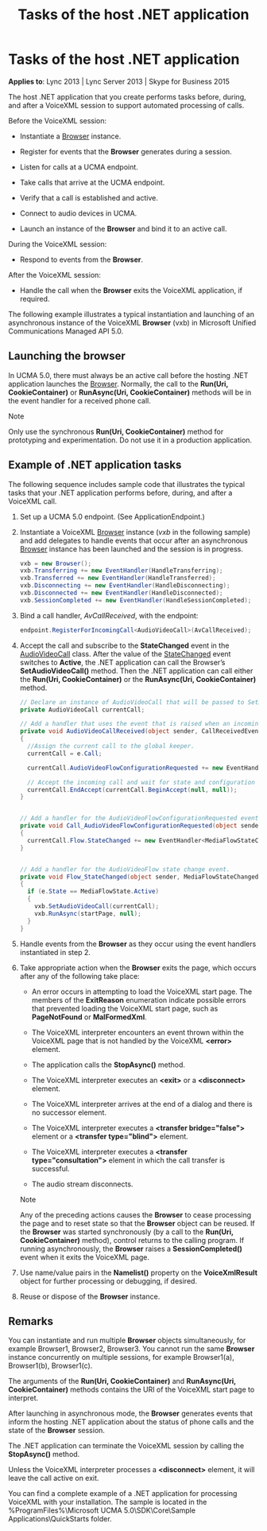 ﻿---
title: Tasks of the host .NET application
TOCTitle: Tasks of the host .NET application
ms:assetid: 0dee2b50-283a-45de-ac00-bd2aca78c8a6
ms:mtpsurl: https://msdn.microsoft.com/en-us/library/Dn466127(v=office.16)
ms:contentKeyID: 65240068
ms.date: 07/27/2015
mtps_version: v=office.16
dev_langs:
- csharp
---

# Tasks of the host .NET application

**Applies to**: Lync 2013 | Lync Server 2013 | Skype for Business 2015



The host .NET application that you create performs tasks before, during, and after a VoiceXML session to support automated processing of calls.

Before the VoiceXML session:

  - Instantiate a [Browser](https://msdn.microsoft.com/en-us/library/gg452712\(v=office.16\)) instance.

  - Register for events that the **Browser** generates during a session.

  - Listen for calls at a UCMA endpoint.

  - Take calls that arrive at the UCMA endpoint.

  - Verify that a call is established and active.

  - Connect to audio devices in UCMA.

  - Launch an instance of the **Browser** and bind it to an active call.

During the VoiceXML session:

  - Respond to events from the **Browser**.

After the VoiceXML session:

  - Handle the call when the **Browser** exits the VoiceXML application, if required.

The following example illustrates a typical instantiation and launching of an asynchronous instance of the VoiceXML **Browser** (vxb) in Microsoft Unified Communications Managed API 5.0.

## Launching the browser

In UCMA 5.0, there must always be an active call before the hosting .NET application launches the [Browser](https://msdn.microsoft.com/en-us/library/gg452712\(v=office.16\)). Normally, the call to the **Run(Uri, CookieContainer)** or **RunAsync(Uri, CookieContainer)** methods will be in the event handler for a received phone call.


> [!NOTE]
> <P>Only use the synchronous <STRONG>Run(Uri, CookieContainer)</STRONG> method for prototyping and experimentation. Do not use it in a production application.</P>



## Example of .NET application tasks

The following sequence includes sample code that illustrates the typical tasks that your .NET application performs before, during, and after a VoiceXML call.

1.  Set up a UCMA 5.0 endpoint. (See ApplicationEndpoint.)

2.  Instantiate a VoiceXML [Browser](https://msdn.microsoft.com/en-us/library/gg452712\(v=office.16\)) instance (*vxb* in the following sample) and add delegates to handle events that occur after an asynchronous [Browser](https://msdn.microsoft.com/en-us/library/gg452712\(v=office.16\)) instance has been launched and the session is in progress.
    
    ``` csharp
    vxb = new Browser(); 
    vxb.Transferring += new EventHandler(HandleTransferring);
    vxb.Transferred += new EventHandler(HandleTransferred);
    vxb.Disconnecting += new EventHandler(HandleDisconnecting);
    vxb.Disconnected += new EventHandler(HandleDisconnected);
    vxb.SessionCompleted += new EventHandler(HandleSessionCompleted);
    ```

3.  Bind a call handler, *AvCallReceived*, with the endpoint:
    
    ``` csharp
    endpoint.RegisterForIncomingCall<AudioVideoCall>(AvCallReceived);
    ```

4.  Accept the call and subscribe to the **StateChanged** event in the [AudioVideoCall](https://msdn.microsoft.com/en-us/library/hh383901\(v=office.16\)) class. After the value of the [StateChanged](https://msdn.microsoft.com/en-us/library/hh365997\(v=office.16\)) event switches to **Active**, the .NET application can call the Browser’s **SetAudioVideoCall()** method. Then the .NET application can call either the **Run(Uri, CookieContainer)** or the **RunAsync(Uri, CookieContainer)** method.
    
    ``` csharp
    // Declare an instance of AudioVideoCall that will be passed to SetAudioVideoCall.
    private AudioVideoCall currentCall;
    
    // Add a handler that uses the event that is raised when an incoming call arrives to the endpoint, see step 3, above.
    private void AudioVideoCallReceived(object sender, CallReceivedEventArgs<AudioVideoCall> e)
    {
      //Assign the current call to the global keeper.
      currentCall = e.Call;
    
      currentCall.AudioVideoFlowConfigurationRequested += new EventHandler<AudioVideoFlowConfigurationRequestedEventArgs>(Call_AudioVideoFlowConfigurationRequested);
    
      // Accept the incoming call and wait for state and configuration requests.
      currentCall.EndAccept(currentCall.BeginAccept(null, null));
    }
    
    
    // Add a handler for the AudioVideoFlowConfigurationRequested event.
    private void Call_AudioVideoFlowConfigurationRequested(object sender, AudioVideoFlowConfigurationRequestedEventArgs e)
    {
      currentCall.Flow.StateChanged += new EventHandler<MediaFlowStateChangedEventArgs>(Flow_StateChanged);
    }
    
    
    // Add a handler for the AudioVideoFlow state change event.
    private void Flow_StateChanged(object sender, MediaFlowStateChangedEventArgs e)
    {
      if (e.State == MediaFlowState.Active)
      {
        vxb.SetAudioVideoCall(currentCall);
        vxb.RunAsync(startPage, null);
      }
    }
    ```

5.  Handle events from the **Browser** as they occur using the event handlers instantiated in step 2.

6.  Take appropriate action when the **Browser** exits the page, which occurs after any of the following take place:
    
      - An error occurs in attempting to load the VoiceXML start page. The members of the **ExitReason** enumeration indicate possible errors that prevented loading the VoiceXML start page, such as **PageNotFound** or **MalFormedXml**.
    
      - The VoiceXML interpreter encounters an event thrown within the VoiceXML page that is not handled by the VoiceXML **\<error\>** element.
    
      - The application calls the **StopAsync()** method.
    
      - The VoiceXML interpreter executes an **\<exit\>** or a **\<disconnect\>** element.
    
      - The VoiceXML interpreter arrives at the end of a dialog and there is no successor element.
    
      - The VoiceXML interpreter executes a **\<transfer bridge="false"\>** element or a **\<transfer type="blind"\>** element.
    
      - The VoiceXML interpreter executes a **\<transfer type="consultation"\>** element in which the call transfer is successful.
    
      - The audio stream disconnects.
    

    > [!NOTE]
    > <P>Any of the preceding actions causes the <STRONG>Browser</STRONG> to cease processing the page and to reset state so that the <STRONG>Browser</STRONG> object can be reused. If the <STRONG>Browser</STRONG> was started synchronously (by a call to the <STRONG>Run(Uri, CookieContainer)</STRONG> method), control returns to the calling program. If running asynchronously, the <STRONG>Browser</STRONG> raises a <STRONG>SessionCompleted()</STRONG> event when it exits the VoiceXML page.</P>



7.  Use name/value pairs in the **Namelist()** property on the **VoiceXmlResult** object for further processing or debugging, if desired.

8.  Reuse or dispose of the **Browser** instance.

## Remarks

You can instantiate and run multiple **Browser** objects simultaneously, for example Browser1, Browser2, Browser3. You cannot run the same **Browser** instance concurrently on multiple sessions, for example Browser1(a), Browser1(b), Browser1(c).

The arguments of the **Run(Uri, CookieContainer)** and **RunAsync(Uri, CookieContainer)** methods contains the URI of the VoiceXML start page to interpret.

After launching in asynchronous mode, the **Browser** generates events that inform the hosting .NET application about the status of phone calls and the state of the **Browser** session.

The .NET application can terminate the VoiceXML session by calling the **StopAsync()** method.

Unless the VoiceXML interpreter processes a **\<disconnect\>** element, it will leave the call active on exit.

You can find a complete example of a .NET application for processing VoiceXML with your installation. The sample is located in the %ProgramFiles%\\Microsoft UCMA 5.0\\SDK\\Core\\Sample Applications\\QuickStarts folder.


